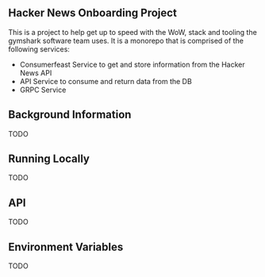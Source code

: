 ## Hacker News Onboarding Project

This is a project to help get up to speed with the WoW, stack and tooling the gymshark software team uses. It is a monorepo that is comprised of the following services:

- Consumerfeast Service to get and store information from the Hacker News API
- API Service to consume and return data from the DB
- GRPC Service


## Background Information

TODO 

## Running Locally

TODO 

## API

TODO 

## Environment Variables

TODO 